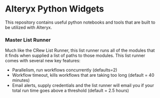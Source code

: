 # Alteryx Python Widgets

This repository contains useful python notebooks and tools that are built to be utilized with Alteryx.

### Master List Runner
Much like the CRew List Runner, this list runner runs all of the modules that it finds when supplied a list of 
paths to those modules. This list runner comes with several new key features:

- Parallelism, run workflows concurrently (defaults=2)
- Workflow timeout, kills workflows that are taking too long (default = 40 minutes)
- Email alerts, supply credentials and the list runner will email you if your total run time goes above a threshold
  (default = 2.5 hours)
